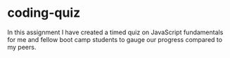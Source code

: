 # coding-quiz
In this assignment I have created a timed quiz on JavaScript fundamentals for me and fellow boot camp students to gauge our progress compared to my peers.
